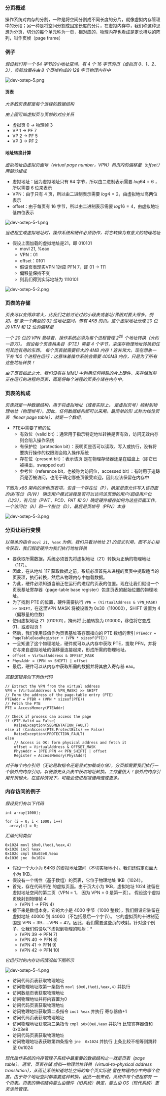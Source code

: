 ### 分页概述

操作系统对内存的分割，一种是将空间分割成不同长度的分片，就像虚拟内存管理中的分段；另一种是将空间分割成固定长度的分片，在虚拟内存中，我们称这种思想为分页，切分的每个单元称为一页，相对应的，物理内存也看成是定长槽块的阵列，叫作页帧（page frame）


### 例子

*假设我们有一个 64 字节的小地址空间，有 4 个 16 字节的页（虚拟页 0、1、2、3），实际放置在由 8 个页帧构成的 128 字节物理内存中*

![dev-ostep-5.png](../../imgs/dev-ostep-5.png)


#### 页表

*大多数页表都是每个进程的数据结构*

*由上图可知虚拟页与页帧的对应关系*

- 虚拟页 0 → 物理帧 3
- VP 1 → PF 7
- VP 2 → PF 5
- VP 3 → PF 2

#### 地址转换计算

*虚拟地址由虚拟页面号（virtual page number，VPN）和页内的偏移量（offset）两部分组成*

- 虚拟地址：因为虚拟地址只有 64 字节，所以由二进制表示需要 $log64 = 6$ ，所以需要 6 位来表示
- VPN：由于只有 4 页，所以由二进制表示需要 $log4 = 2$，由虚拟地址高两位表示
- offset：由于每页有 16 字节，所以由二进制表示需要 $log16 = 4$，由虚拟地址低四位表示

![dev-ostep-5-1.png](../../imgs/dev-ostep-5-1.png)

*当进程生成虚拟地址时，操作系统和硬件必须协作，将它转换为有意义的物理地址*

- 假设上面加载的虚拟地址是21，即 010101
  - movl 21, %eax
  - VPN：01
  - offset：0101
  - 假设页表现实VPN 1对应 PFN 7，即 01 → 111
  - 偏移量保持不变
  - 则我们得到实际地址为 1110101

![dev-ostep-5-2.png](../../imgs/dev-ostep-5-2.png)

### 页表的存储

*页表可以变得非常大，比我们之前讨论过的小段表或基址/界限对要大得多。例如，想 象一个典型的 32 位地址空间，带有 4KB 的页。这个虚拟地址分成 20 位的 VPN 和 12 位的偏移量*

*一个 20 位的 VPN 意味着，操作系统必须为每个进程管理 $2^20$ 个地址转换（大约一百万）。 假设每个页表格条目（PTE）需要 4 个字节，来保存物理地址转换和任何其他有用的东西， 每个页表就需要巨大的 4MB 内存！这非常大。现在想象一下有 100 个进程在运行：这意味着操作系统会需要 400MB 内存，只是为了所有这些地址转换！*

*由于页表如此之大，我们没有在 MMU 中利用任何特殊的片上硬件，来存储当前正在运行的进程的页表，而是将每个进程的页表存储在内存中。*


### 页表的构成

*页表就是一种数据结构，用于将虚拟地址（或者实际上， 是虚拟页号）映射到物理地址（物理帧号）。因此，任何数据结构都可以采用。最简单的形 式称为线性页表（linear page table），就是一个数组。*

- PTE中需要了解的位
  - 有效位（valid bit）：通常用于指示特定地址转换是否有效，访问无效内存则会陷入操作系统
  - 有保护位（protection bit）：表明页是否可以读取、写入或执行，没有将要执行操作的权限则会陷入操作系统
  - 存在位（present bit）：表示该页 是在物理存储器还是在磁盘上（即它已被换出，swapped out）
  - 参考位（reference bit，也被称为访问位，accessed bit）：有时用于追踪页是否被访问，也用于确定哪些页很受欢迎，因此应该保留在内存中


*下图为 x86 架构的示例页表项，包含一个存在位（P），确定是否允许写入该页面的读/写位（R/W） 确定用户模式进程是否可以访问该页面的用户/超级用户位 （U/S），有几位（PWT、PCD、PAT 和 G）确定硬件缓存如何为这些页面工作，一个访问位（A）和一个脏位（D），最后是页帧号（PFN）本身*

![dev-ostep-5-3.png](../../imgs/dev-ostep-5-3.png)


### 分页让运行变慢

*以简单的指令 `movl 21, %eax` 为例，我们只看对地址 21 的显式引用，而不关心指令获取，我们假定硬件为我们执行地址转换*

- 要获取所需数据，系统必须首先将虚拟地址（21）转换为正确的物理地址（117）。
- 因此，在从地址 117 获取数据之前，系统必须首先从进程的页表中提取适当的页表项，执行转换，然后从物理内存中加载数据。 
- 为此，硬件必须知道当前正在运行的进程的页表的位置。现在让我们假设一个页表基址寄存器（page-table base register）包含页表的起始位置的物理地址。
- 为了找到 PTE 的位置，硬件需要执行 `VPN = (VirtualAddress & VPN_MASK) >> SHIFT`，在这里VPN MASK 将被设置为 0x30（110000），SHIFT 设置为 4（偏移量的位数）
- 使用虚拟地址 21（010101），掩码将 此值转换为 010000，移位将它变成 01，或虚拟页 1
- 然后，我们使用该值作为页表基址寄存器指向的 PTE 数组的索引 `PTEAddr = PageTableBaseRegister + (VPN * sizeof(PTE))`
- 一旦知道了这个物理地址，硬件就可以从内存中获取 PTE，提取 PFN，并将它与来自虚拟地址的偏移量连接起来，形成所需的物理地址。
- `offset = VirtualAddress & OFFSET_MASK`
- `PhysAddr = (PFN << SHIFT) | offset`
- 最后，硬件可以从内存中获取所需的数据并将其放入寄存器 eax。


*完整逻辑类似下列伪代码*

```cgo
// Extract the VPN from the virtual address
VPN = (VirtualAddress & VPN_MASK) >> SHIFT
// Form the address of the page-table entry (PTE)
PTEAddr = PTBR + (VPN * sizeof(PTE))
// Fetch the PTE
PTE = AccessMemory(PTEAddr)

// Check if process can access the page 
if (PTE.Valid == False) 
    RaiseException(SEGMENTATION_FAULT) 
else if (CanAccess(PTE.ProtectBits) == False) 
    RaiseException(PROTECTION_FAULT) 
else 
    // Access is OK: form physical address and fetch it 
    offset = VirtualAddress & OFFSET_MASK 
    PhysAddr = (PTE.PFN << PFN_SHIFT) | offset 
    Register = AccessMemory(PhysAddr)
```

*对于每个内存引用（无论是取指令还是显式加载或存储），分页都需要我们执行一个额外的内存引用，以便首先从页表中获取地址转换。工作量很大！额外的内存引用开销很大，在这种情况下，可能会使进程减慢两倍或更多。*

### 内存访问的例子

*假设我们有以下代码*

```cgo
int array[1000];

for (i = 0; i < 1000; i++)
  array[i] = 0;
```

*汇编代码类似*

```
0x1024 movl $0x0,(%edi,%eax,4) 
0x1028 incl %eax 
0x102c cmpl $0x03e8,%eax 
0x1030 jne  0x1024
```

- 假设一个大小为 64KB 的虚拟地址空间（不切实际地小）。我们还假定页面大小为 1KB。
- 假设有一个线性（基于数组）的页表，它位于物理地址 1KB（1024）。
- 首先，存在代码所在 的虚拟页面。由于页大小为 1KB，虚拟地址 1024 驻留在虚拟地址空间的第二页（VPN = 1， 因为 VPN = 0 是第一页）。 假设这个虚拟页映射到物理帧 4
  - (VPN 1  → PFN 4)
- 接下来是数组本身。它的大小是 4000 字节（1000 整数），我们假设它驻留在虚拟地址 40000 到 44000（不包括最后一个字节）。 它的虚拟页的十进制范围是 VPN = 39……VPN = 42。因此，我们需要这些页的映射。针对这个例子，让我们假设以下虚拟到物理的映射：*
  - (VPN 39 → PFN 7)
  - (VPN 40 → PFN 8)
  - (VPN 41 → PFN 9)
  - (VPN 42 → PFN 10)

*它运行时的内存访问情况如下图所示*

![dev-ostep-5-4.png](../../imgs/dev-ostep-5-4.png)

- 访问代码页表获取物理地址
- 访问物理地址取第一条指令 `movl $0x0,(%edi,%eax,4)` 并执行
- 访问数组页表获取物理地址
- 访问物理地址并将内容置为0
- 访问代码页表获取物理地址
- 访问物理地址获取第二条指令 `incl %eax` 并执行 寄存器值+1
- 访问代码页表获取物理地址
- 访问物理地址获取第三条指令 `cmpl $0x03e8,%eax` 并执行 比较寄存器值和0x03e8
- 访问代码页表获取物理地址
- 访问物理地址表获取第四条指令 `jne  0x1024` 并执行 上条比较不相等则跳转至 0x1024


*现代操作系统的内存管理子系统中最重要的数据结构之一就是页表（page table）。通常，页表存储 虚拟—物理地址转换（virtual-to-physical address translation），从而让系统知道地址空间的每个页实际驻 留在物理内存中的哪个位置。由于每个地址空间都需要这种转换，因此一般来说，系统中每个进程都有 一个页表。页表的确切结构要么由硬件（旧系统）确定，要么由 OS（现代系统）更灵活地管理。*
